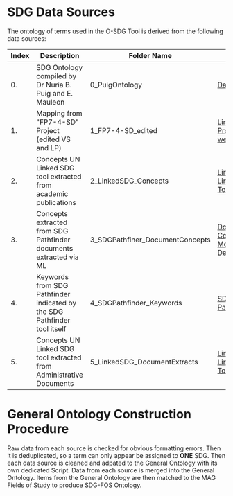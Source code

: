 # SDG Data Sources

The ontology of terms used in the O-SDG Tool is derived from the following data sources:

| Index | Description | Folder Name | Link |
| ------ | ------ | ------ | ------ |
| 0. | SDG Ontology compiled by Dr Nuria B. Puig and E. Mauleon| 0_PuigOntology | [Dataset](https://figshare.com/articles/SDG_ontology/11106113/1) | 
| 1. | Mapping from "FP7-4-SD" Project (edited VS and LP) | 1_FP7-4-SD_edited | [Link to Project website](https://www.fp7-4-sd.eu/) |
| 2. | Concepts UN Linked SDG tool extracted from academic publications | 2_LinkedSDG_Concepts | [Link to LinkedSGS Tool](http://linkedsdg.apps.officialstatistics.org/#/) |
| 3. | Concepts extracted from SDG Pathfinder documents extracted via ML | 3_SDGPathfiner_DocumentConcepts | [Document Colletion](https://sdg-pathfinder.org/) ; [Modelling Description](https://ppmi.lt/)  |
| 4. | Keywords from SDG Pathfinder indicated by the SDG Pathfinder tool itself| 4_SDGPathfinder_Keywords| [SDG Pathfinder](https://sdg-pathfinder.org/) | 
| 5. | Concepts UN Linked SDG tool extracted from Administrative Documents | 5_LinkedSDG_DocumentExtracts | [Link to LinkedSGS Tool](http://linkedsdg.apps.officialstatistics.org/#/) |


# General Ontology Construction Procedure

Raw data from each source is checked for obvious formatting errors. Then it is deduplicated, so a term can only appear be assigned to **ONE** SDG. 
Then each data source is cleaned and adpated to the General Ontology with its own dedicated Script. Data from each source is merged into the General Ontology. 
Items from the General Ontology are then matched to the MAG Fields of Study to produce SDG-FOS Ontology. 


